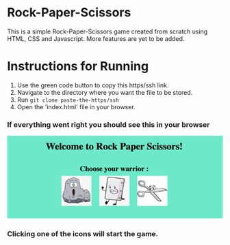 # Rock-Paper-Scissors
This is a simple Rock-Paper-Scissors game created from scratch using HTML, CSS and Javascript.
More features are yet to be added.
# Instructions for Running
1. Use the green code button to copy this https/ssh link.
2. Navigate to the directory where you want the file to be stored.
3. Run `git clone paste-the-https/ssh`
4. Open the 'index.html' file in your browser.
### If everything went right you should see this in your browser
![Rock-Paper-Scissors app running](./img/app-running.png)
### Clicking one of the icons will start the game.